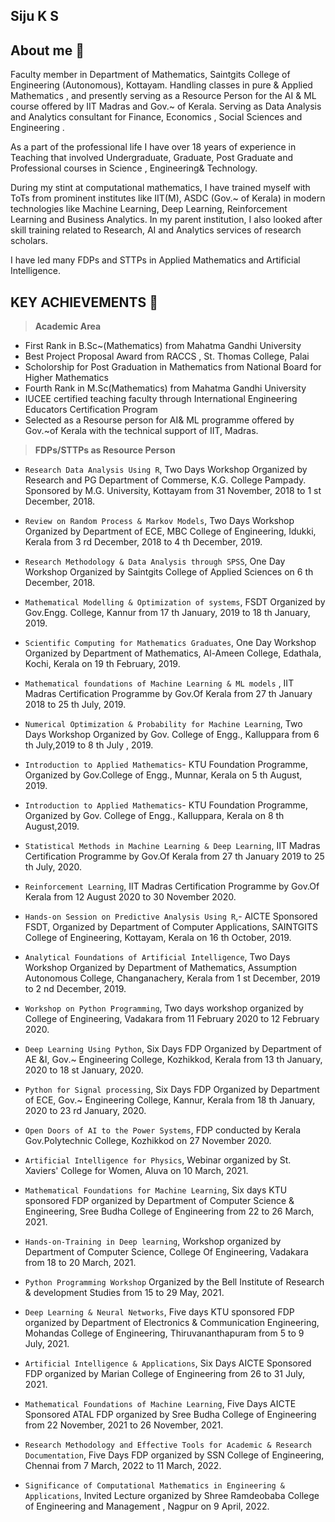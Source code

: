 ## Siju K S

<!--
**sijuswamy/sijuswamy** is a ✨ _special_ ✨ repository because its `README.md` (this file) appears on your GitHub profile.

Here are some ideas to get you started:

- 🔭 I’m currently working on ...
- 🌱 I’m currently learning ...
- 👯 I’m looking to collaborate on ...
- 🤔 I’m looking for help with ...
- 💬 Ask me about ...
- 📫 How to reach me: ...
- 😄 Pronouns: ...
- ⚡ Fun fact: ...
-->
## About me 🤔

Faculty member in Department of Mathematics, Saintgits College of Engineering (Autonomous), Kottayam. Handling classes in pure & Applied Mathematics , and presently serving as a Resource Person for the AI & ML course offered by IIT Madras and Gov.~ of Kerala. Serving as Data Analysis and Analytics consultant for Finance, Economics , Social Sciences and Engineering .

As a part of the professional life I have over 18 years of experience in Teaching that involved Undergraduate, Graduate, Post Graduate and Professional courses in Science , Engineering& Technology.

During my stint at computational mathematics, I  have trained myself with ToTs from prominent institutes like IIT(M), ASDC (Gov.~ of Kerala) in modern technologies like Machine Learning, Deep Learning, Reinforcement Learning and Business Analytics. In my parent institution, I also looked after skill training related to Research, AI and Analytics services of research scholars. 

 I have led many FDPs and STTPs in Applied Mathematics and Artificial Intelligence.

## KEY ACHIEVEMENTS 🌱

>**Academic Area**


* First Rank in B.Sc~(Mathematics) from Mahatma Gandhi University
* Best Project Proposal Award from RACCS , St. Thomas College, Palai
* Scholorship for Post Graduation in Mathematics from National Board for Higher Mathematics
* Fourth Rank in M.Sc(Mathematics) from Mahatma Gandhi University
* IUCEE certified teaching faculty through International Engineering Educators Certification Program 
* Selected as a Resourse person for AI\& ML programme offered by Gov.~of Kerala with the technical support of IIT, Madras.

>**FDPs/STTPs as Resource Person**

* `Research Data Analysis Using R`, Two Days Workshop Organized by Research and PG Department of Commerse, K.G. College Pampady. Sponsored by M.G. University,
Kottayam from 31 November, 2018 to 1 st December, 2018.

* `Review on Random Process & Markov Models`, Two Days Workshop Organized by Department of ECE, MBC College of Engineering, Idukki, Kerala from 3 rd December,
2018 to 4 th December, 2019.

* `Research Methodology & Data Analysis through SPSS`, One Day Workshop Organized by Saintgits College of Applied Sciences on 6 th December, 2018.
* `Mathematical Modelling & Optimization of systems`, FSDT Organized by Gov.Engg. College, Kannur from 17 th January, 2019 to 18 th January, 2019.
* `Scientific Computing for Mathematics Graduates`, One Day Workshop Organized by Department of Mathematics, Al-Ameen College, Edathala, Kochi, Kerala on 19 th
February, 2019.
* `Mathematical foundations of Machine Learning & ML models` , IIT Madras Certification Programme by Gov.Of Kerala from 27 th January 2018 to 25 th July, 2019.
* `Numerical Optimization & Probability for Machine Learning`, Two Days Workshop Organized by Gov. College of Engg., Kalluppara from 6 th July,2019 to 8 th July , 2019.
* `Introduction to Applied Mathematics`- KTU Foundation Programme, Organized by Gov.College of Engg., Munnar, Kerala on 5 th August, 2019.
* `Introduction to Applied Mathematics`- KTU Foundation Programme, Organized by Gov. College of Engg., Kalluppara, Kerala on 8 th August,2019.
* `Statistical Methods in Machine Learning & Deep Learning`, IIT Madras Certification Programme by Gov.Of Kerala from 27 th January 2019 to 25 th July, 2020.
* `Reinforcement Learning`, IIT Madras Certification Programme by Gov.Of Kerala from 12 August 2020 to 30 November 2020.
* `Hands-on Session on Predictive Analysis Using R`,- AICTE Sponsored FSDT, Organized by Department of Computer Applications, SAINTGITS College of Engineering,
Kottayam, Kerala on 16 th October, 2019.
* `Analytical Foundations of Artificial Intelligence`, Two Days Workshop Organized by Department of Mathematics, Assumption Autonomous College, Changanachery, Kerala
from 1 st December, 2019 to 2 nd December, 2019.
* `Workshop on Python Programming`, Two days workshop organized by College of Engineering, Vadakara from 11 February 2020 to 12 February 2020.
* `Deep Learning Using Python`, Six Days FDP Organized by Department of AE &I, Gov.~ Engineering College, Kozhikkod, Kerala from 13 th January, 2020 to 18 st January, 2020.
* `Python for Signal processing`, Six Days FDP Organized by Department of ECE, Gov.~ Engineering College, Kannur, Kerala from 18 th January, 2020 to 23 rd January, 2020.
* `Open Doors of AI to the Power Systems`, FDP conducted by Kerala Gov.Polytechnic College, Kozhikkod on 27 November 2020.
* `Artificial Intelligence for Physics`, Webinar organized by St. Xaviers' College for Women, Aluva on 10 March, 2021.
* `Mathematical Foundations for Machine Learning`, Six days KTU sponsored FDP organized by Department of Computer Science & Engineering, Sree Budha College of Engineering from 22 to 26 March, 2021.
* `Hands-on-Training in Deep learning`, Workshop organized by Department of Computer Science, College Of Engineering, Vadakara from 18 to 20 March, 2021.
* `Python Programming Workshop` Organized by the Bell Institute of Research & development Studies from 15 to 29 May, 2021.
* `Deep Learning & Neural Networks`, Five days KTU sponsored FDP organized by Department of Electronics & Communication Engineering, Mohandas College of Engineering, Thiruvananthapuram from 5 to 9 July, 2021.
* `Artificial Intelligence & Applications`, Six Days AICTE Sponsored FDP organized by Marian College of Engineering from 26 to 31 July, 2021.
* `Mathematical Foundations of Machine Learning`, Five Days AICTE Sponsored ATAL FDP organized by Sree Budha College of Engineering from 22 November, 2021 to 26 November, 2021.
* `Research Methodology and Effective Tools for Academic & Research Documentation`, Five Days FDP organized by SSN College of Engineering, Chennai from 7 March, 2022 to 11 March, 2022.
* `Significance of Computational Mathematics in Engineering & Applications`, Invited Lecture organized by Shree Ramdeobaba College of Engineering and Management , Nagpur on 9 April, 2022.
